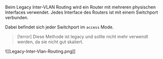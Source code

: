 Beim Legacy Inter-VLAN Routing wird ein Router mit mehreren physischen Interfaces verwendet. Jedes Interface des Routers ist mit einem Switchport verbunden.

Dabei befindet sich jeder Switchport im `access` Mode.
>[!error]
>Diese Methode ist legacy und sollte nicht mehr verwendt werden, da sie nicht gut skaliert.

![[Legacy-Inter-Vlan-Routing.png]]